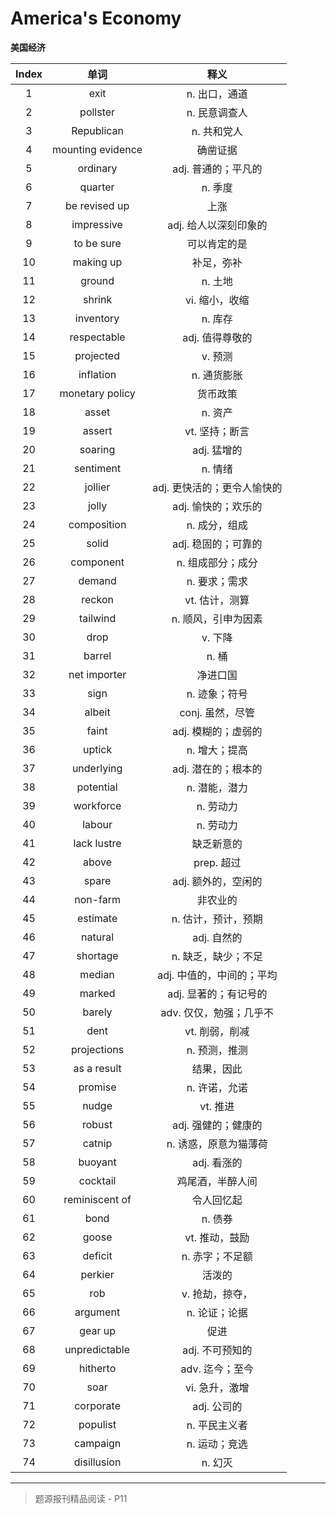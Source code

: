 # America's Economy

**美国经济**

| Index |       单词        |            释义             |
| :---: | :---------------: | :-------------------------: |
|   1   |       exit        |        n. 出口，通道        |
|   2   |     pollster      |        n. 民意调查人        |
|   3   |    Republican     |         n. 共和党人         |
|   4   | mounting evidence |          确凿证据           |
|   5   |     ordinary      |     adj. 普通的；平凡的     |
|   6   |      quarter      |           n. 季度           |
|   7   |   be revised up   |            上涨             |
|   8   |    impressive     |    adj. 给人以深刻印象的    |
|   9   |    to be sure     |        可以肯定的是         |
|  10   |     making up     |         补足，弥补          |
|  11   |      ground       |           n. 土地           |
|  12   |      shrink       |       vi. 缩小，收缩        |
|  13   |     inventory     |           n. 库存           |
|  14   |    respectable    |       adj. 值得尊敬的       |
|  15   |     projected     |           v. 预测           |
|  16   |     inflation     |         n. 通货膨胀         |
|  17   |  monetary policy  |          货币政策           |
|  18   |       asset       |           n. 资产           |
|  19   |      assert       |       vt. 坚持；断言        |
|  20   |      soaring      |         adj. 猛增的         |
|  21   |     sentiment     |           n. 情绪           |
|  22   |      jollier      | adj. 更快活的；更令人愉快的 |
|  23   |       jolly       |     adj. 愉快的；欢乐的     |
|  24   |    composition    |        n. 成分，组成        |
|  25   |       solid       |     adj. 稳固的；可靠的     |
|  26   |     component     |      n. 组成部分；成分      |
|  27   |      demand       |        n. 要求；需求        |
|  28   |      reckon       |       vt. 估计，测算        |
|  29   |     tailwind      |     n. 顺风，引申为因素     |
|  30   |       drop        |           v. 下降           |
|  31   |      barrel       |            n. 桶            |
|  32   |   net importer    |          净进口国           |
|  33   |       sign        |        n. 迹象；符号        |
|  34   |      albeit       |      conj. 虽然，尽管       |
|  35   |       faint       |     adj. 模糊的；虚弱的     |
|  36   |      uptick       |        n. 增大；提高        |
|  37   |    underlying     |     adj. 潜在的；根本的     |
|  38   |     potential     |        n. 潜能，潜力        |
|  39   |     workforce     |          n. 劳动力          |
|  40   |      labour       |          n. 劳动力          |
|  41   |    lack lustre    |         缺乏新意的          |
|  42   |       above       |         prep. 超过          |
|  43   |       spare       |     adj. 额外的，空闲的     |
|  44   |     non-farm      |          非农业的           |
|  45   |     estimate      |     n. 估计，预计，预期     |
|  46   |      natural      |         adj. 自然的         |
|  47   |     shortage      |     n. 缺乏，缺少；不足     |
|  48   |      median       |  adj. 中值的，中间的；平均  |
|  49   |      marked       |    adj. 显著的；有记号的    |
|  50   |      barely       |   adv. 仅仅，勉强；几乎不   |
|  51   |       dent        |       vt. 削弱，削减        |
|  52   |    projections    |        n. 预测，推测        |
|  53   |    as a result    |         结果，因此          |
|  54   |      promise      |        n. 许诺，允诺        |
|  55   |       nudge       |          vt. 推进           |
|  56   |      robust       |     adj. 强健的；健康的     |
|  57   |      catnip       |    n. 诱惑，原意为猫薄荷    |
|  58   |      buoyant      |         adj. 看涨的         |
|  59   |     cocktail      |      鸡尾酒，半醉人间       |
|  60   |  reminiscent of   |         令人回忆起          |
|  61   |       bond        |           n. 债券           |
|  62   |       goose       |       vt. 推动，鼓励        |
|  63   |      deficit      |       n. 赤字；不足额       |
|  64   |      perkier      |           活泼的            |
|  65   |        rob        |       v. 抢劫，掠夺，       |
|  66   |     argument      |        n. 论证；论据        |
|  67   |      gear up      |            促进             |
|  68   |   unpredictable   |       adj. 不可预知的       |
|  69   |     hitherto      |       adv. 迄今；至今       |
|  70   |       soar        |       vi. 急升，激增        |
|  71   |     corporate     |         adj. 公司的         |
|  72   |     populist      |        n. 平民主义者        |
|  73   |     campaign      |        n. 运动；竞选        |
|  74   |    disillusion    |           n. 幻灭           |

------

> 题源报刊精品阅读 - P11